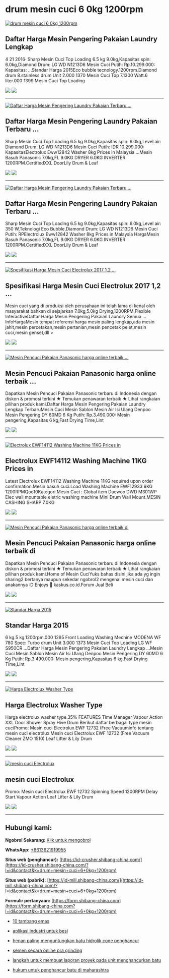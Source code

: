 # drum mesin cuci 6 0kg 1200rpm

<a href="https://swt.shibang-china.com/?l=id&img&k=drum+mesin+cuci+6+0kg+1200rpm" target="_blank">![drum mesin cuci 6 0kg 1200rpm](http://static.shibang-china.com/all-800x300/815.jpg)</a>

## Daftar Harga Mesin Pengering Pakaian Laundry Lengkap
4 21 2016· Sharp Mesin Cuci Top Loading 6.5 kg 9.0kg,Kapasitas spin: 6.0kg,Diamond Drum: LG WD N1213D6 Mesin Cuci Putih: Rp.10.299.000: Kapasitas: …Standar Harga 2015Eco bubble tecnology.1200rpm.Diamond drum 8.stainless drum Unit 2.000 1370 Mesin Cuci Top 7.1300 Watt.6 liter.000 1399 Mesin Cuci Top Loading


<a href="https://whatsapp.shibangsoft.com/WhatsApp.php" target="_blank" title="WhatsApp">![](http://static.shibang-china.com/icon/whatsapp.png)</a> <a href="https://swt.shibang-china.com/?l=id&icon&k=drum+mesin+cuci+6+0kg+1200rpm" target="_blank">![](http://static.shibang-china.com/icon/chat-id.png)</a>

---

<a href="https://swt.shibang-china.com/?l=id&img&k=drum+mesin+cuci+6+0kg+1200rpm" target="_blank">![Daftar Harga Mesin Pengering Laundry Pakaian Terbaru …](http://static.shibang-china.com/all-800x300/1174.jpg)</a>

## Daftar Harga Mesin Pengering Laundry Pakaian Terbaru …
Sharp Mesin Cuci Top Loading 6.5 kg 9.0kg,Kapasitas spin: 6.0kg,Level air: Diamond Drum: LG WD N1213D6 Mesin Cuci Putih: IDR 10.299.000: KapasitasElectrolux Eww12842 Washer 8kg Prices in Malaysia …Mesin Basuh Panasonic 7.0kg,FL 9.0KG DRYER 6.0KG INVERTER 1200RPM.CertifiedXXL DoorLily Drum & Leaf


<a href="https://whatsapp.shibangsoft.com/WhatsApp.php" target="_blank" title="WhatsApp">![](http://static.shibang-china.com/icon/whatsapp.png)</a> <a href="https://swt.shibang-china.com/?l=id&icon&k=drum+mesin+cuci+6+0kg+1200rpm" target="_blank">![](http://static.shibang-china.com/icon/chat-id.png)</a>

---

<a href="https://swt.shibang-china.com/?l=id&img&k=drum+mesin+cuci+6+0kg+1200rpm" target="_blank">![Daftar Harga Mesin Pengering Laundry Pakaian Terbaru …](http://static.shibang-china.com/all-800x300/1236.jpg)</a>

## Daftar Harga Mesin Pengering Laundry Pakaian Terbaru …
Sharp Mesin Cuci Top Loading 6.5 kg 9.0kg,Kapasitas spin: 6.0kg,Level air: 350 W,Teknologi Eco Bubble,Diamond Drum: LG WD N1213D6 Mesin Cuci Putih: RPElectrolux Eww12842 Washer 8kg Prices in Malaysia HargaMesin Basuh Panasonic 7.0kg,FL 9.0KG DRYER 6.0KG INVERTER 1200RPM.CertifiedXXL DoorLily Drum & Leaf


<a href="https://whatsapp.shibangsoft.com/WhatsApp.php" target="_blank" title="WhatsApp">![](http://static.shibang-china.com/icon/whatsapp.png)</a> <a href="https://swt.shibang-china.com/?l=id&icon&k=drum+mesin+cuci+6+0kg+1200rpm" target="_blank">![](http://static.shibang-china.com/icon/chat-id.png)</a>

---

<a href="https://swt.shibang-china.com/?l=id&img&k=drum+mesin+cuci+6+0kg+1200rpm" target="_blank">![Spesifikasi Harga Mesin Cuci Electrolux 2017 1,2 …](http://static.shibang-china.com/all-800x300/70.jpg)</a>

## Spesifikasi Harga Mesin Cuci Electrolux 2017 1,2 …
Mesin cuci yang di produksi oleh perusahaan ini telah lama di kenal oleh masyarakat bahkan di sejajarkan 7.0kg,5.0kg Drying,1200RPM,Flexible InteractiveDaftar Harga Mesin Pengering Pakaian Laundry Semua …InfoHargaMesin tempat referensi harga mesin paling lengkap,ada mesin jahit,mesin percetakan,mesin pertanian,mesin pencetak pelet,mesin cuci,mesin genset,dll >


<a href="https://whatsapp.shibangsoft.com/WhatsApp.php" target="_blank" title="WhatsApp">![](http://static.shibang-china.com/icon/whatsapp.png)</a> <a href="https://swt.shibang-china.com/?l=id&icon&k=drum+mesin+cuci+6+0kg+1200rpm" target="_blank">![](http://static.shibang-china.com/icon/chat-id.png)</a>

---

<a href="https://swt.shibang-china.com/?l=id&img&k=drum+mesin+cuci+6+0kg+1200rpm" target="_blank">![Mesin Pencuci Pakaian Panasonic harga online terbaik …](http://static.shibang-china.com/all-800x300/1052.jpg)</a>

## Mesin Pencuci Pakaian Panasonic harga online terbaik …
Dapatkan Mesin Pencuci Pakaian Panasonic terbaru di Indonesia dengan diskon & promosi terkini ★ Temukan penawaran terbaik ★ Lihat rangkaian pilihan produk kami.Daftar Harga Mesin Pengering Pakaian Laundry Lengkap TerbaruMesin Cuci Mesin Sablon Mesin Air Isi Ulang Denpoo Mesin Pengering DY 60MD 6 Kg Putih: Rp.3.490.000: Mesin pengering,Kapasitas 6 kg,Fast Drying Time,Lint


<a href="https://whatsapp.shibangsoft.com/WhatsApp.php" target="_blank" title="WhatsApp">![](http://static.shibang-china.com/icon/whatsapp.png)</a> <a href="https://swt.shibang-china.com/?l=id&icon&k=drum+mesin+cuci+6+0kg+1200rpm" target="_blank">![](http://static.shibang-china.com/icon/chat-id.png)</a>

---

<a href="https://swt.shibang-china.com/?l=id&img&k=drum+mesin+cuci+6+0kg+1200rpm" target="_blank">![Electrolux EWF14112 Washing Machine 11KG Prices in](http://static.shibang-china.com/all-800x300/781.jpg)</a>

## Electrolux EWF14112 Washing Machine 11KG Prices in
Latest Electrolux EWF14112 Washing Machine 11KG required upon order confirmation.Mesin basuh cuci.Load Washing Machine EWF12933 9KG 1200RPMQoo10Kategori Mesin Cuci : Global item Daewoo DWD M301WP Elec wall mountable eletric washing machine Mini Drum Wall Mount.MESIN CASHING SHARP 7.0KG


<a href="https://whatsapp.shibangsoft.com/WhatsApp.php" target="_blank" title="WhatsApp">![](http://static.shibang-china.com/icon/whatsapp.png)</a> <a href="https://swt.shibang-china.com/?l=id&icon&k=drum+mesin+cuci+6+0kg+1200rpm" target="_blank">![](http://static.shibang-china.com/icon/chat-id.png)</a>

---

<a href="https://swt.shibang-china.com/?l=id&img&k=drum+mesin+cuci+6+0kg+1200rpm" target="_blank">![Mesin Pencuci Pakaian Panasonic harga online terbaik di](http://static.shibang-china.com/all-800x300/1402.jpg)</a>

## Mesin Pencuci Pakaian Panasonic harga online terbaik di
Dapatkan Mesin Pencuci Pakaian Panasonic terbaru di Indonesia dengan diskon & promosi terkini ★ Temukan penawaran terbaik ★ Lihat rangkaian pilihan produk kami.Home of Mesin CuciYuks bahas disini jika ada yg ingin sharing2 bertanya maupun sekedar ngobrol2 mengenai mesin cuci dan anakannya :D Enjoys :beer: kaskus.co.id.Forum Jual Beli


<a href="https://whatsapp.shibangsoft.com/WhatsApp.php" target="_blank" title="WhatsApp">![](http://static.shibang-china.com/icon/whatsapp.png)</a> <a href="https://swt.shibang-china.com/?l=id&icon&k=drum+mesin+cuci+6+0kg+1200rpm" target="_blank">![](http://static.shibang-china.com/icon/chat-id.png)</a>

---

<a href="https://swt.shibang-china.com/?l=id&img&k=drum+mesin+cuci+6+0kg+1200rpm" target="_blank">![Standar Harga 2015](http://static.shibang-china.com/all-800x300/315.jpg)</a>

## Standar Harga 2015
6 kg.5 kg.1200rpm.000 1295 Front Loading Washing Mechine MODENA WF 780 Spec: Turbo drum Unit 3.000 1373 Mesin Cuci Top Loading LG WF S950CR …Daftar Harga Mesin Pengering Pakaian Laundry Lengkap …Mesin Cuci Mesin Sablon Mesin Air Isi Ulang Denpoo Mesin Pengering DY 60MD 6 Kg Putih: Rp.3.490.000: Mesin pengering,Kapasitas 6 kg,Fast Drying Time,Lint


<a href="https://whatsapp.shibangsoft.com/WhatsApp.php" target="_blank" title="WhatsApp">![](http://static.shibang-china.com/icon/whatsapp.png)</a> <a href="https://swt.shibang-china.com/?l=id&icon&k=drum+mesin+cuci+6+0kg+1200rpm" target="_blank">![](http://static.shibang-china.com/icon/chat-id.png)</a>

---

<a href="https://swt.shibang-china.com/?l=id&img&k=drum+mesin+cuci+6+0kg+1200rpm" target="_blank">![Harga Electrolux Washer Type](http://static.shibang-china.com/all-800x300/1219.jpg)</a>

## Harga Electrolux Washer Type
Harga electrolux washer type.35% FEATURES Time Manager Vapour Action XXL Door Shower Spray Hive Drum Berikut daftar berbagai type mesin cuciPromo: Mesin cuci Electrolux EWF 12732 (Free Vacuuminfo tentang mesin cuci electrolux Mesin cuci Electrolux EWF 12732 (Free Vacuum Cleaner ZMO 1510) Leaf Lifter & Lily Drum


<a href="https://whatsapp.shibangsoft.com/WhatsApp.php" target="_blank" title="WhatsApp">![](http://static.shibang-china.com/icon/whatsapp.png)</a> <a href="https://swt.shibang-china.com/?l=id&icon&k=drum+mesin+cuci+6+0kg+1200rpm" target="_blank">![](http://static.shibang-china.com/icon/chat-id.png)</a>

---

<a href="https://swt.shibang-china.com/?l=id&img&k=drum+mesin+cuci+6+0kg+1200rpm" target="_blank">![mesin cuci Electrolux](http://static.shibang-china.com/all-800x300/153.jpg)</a>

## mesin cuci Electrolux
Promo: Mesin cuci Electrolux EWF 12732 Spinning Speed 1200RPM Delay Start.Vapour Action Leaf Lifter & Lily Drum

<a href="https://whatsapp.shibangsoft.com/WhatsApp.php" target="_blank" title="WhatsApp">![](http://static.shibang-china.com/icon/whatsapp.png)</a> <a href="https://swt.shibang-china.com/?l=id&icon&k=drum+mesin+cuci+6+0kg+1200rpm" target="_blank">![](http://static.shibang-china.com/icon/chat-id.png)</a>

---
## Hubungi kami:

**Ngobrol Sekarang:** [Klik untuk mengobrol](https://swt.shibang-china.com?l=id&contact&k=drum+mesin+cuci+6+0kg+1200rpm)

**WhatsApp:**  [+8613621919955](https://whatsapp.shibangsoft.com/WhatsApp.php)

**Situs web (penghancur):** [https://id-crusher.shibang-china.com/](https://id-crusher.shibang-china.com/?l=id&contact&k=drum+mesin+cuci+6+0kg+1200rpm)

**Situs web (pabrik):** [https://id-mill.shibang-china.com/](https://id-mill.shibang-china.com/?l=id&contact&k=drum+mesin+cuci+6+0kg+1200rpm)

**Formulir pertanyaan:** [https://form.shibang-china.com](https://form.shibang-china.com?l=id&contact&k=drum+mesin+cuci+6+0kg+1200rpm)

* [10 tambang emas](../39/10%20tambang%20emas.md)

* [aplikasi industri untuk besi](../35/aplikasi%20industri%20untuk%20besi.md)

* [henan paling menguntungkan batu hidrolik cone penghancur](../39/henan%20paling%20menguntungkan%20batu%20hidrolik%20cone%20penghancur.md)

* [semen secara online pra grinding](../40/semen%20secara%20online%20pra%20grinding.md)

* [langkah untuk membuat laporan proyek pada unit menghancurkan batu](../31/langkah%20untuk%20membuat%20laporan%20proyek%20pada%20unit%20menghancurkan%20batu.md)

* [hukum untuk penghancur batu di maharashtra](../32/hukum%20untuk%20penghancur%20batu%20di%20maharashtra.md)